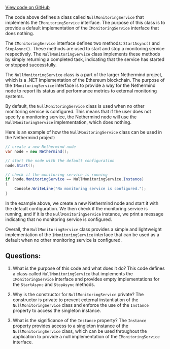 [View code on GitHub](https://github.com/NethermindEth/nethermind/src/Nethermind/Nethermind.Monitoring/NullMonitoringService.cs)

The code above defines a class called `NullMonitoringService` that implements the `IMonitoringService` interface. The purpose of this class is to provide a default implementation of the `IMonitoringService` interface that does nothing. 

The `IMonitoringService` interface defines two methods: `StartAsync()` and `StopAsync()`. These methods are used to start and stop a monitoring service respectively. The `NullMonitoringService` class implements these methods by simply returning a completed task, indicating that the service has started or stopped successfully. 

The `NullMonitoringService` class is a part of the larger Nethermind project, which is a .NET implementation of the Ethereum blockchain. The purpose of the `IMonitoringService` interface is to provide a way for the Nethermind node to report its status and performance metrics to external monitoring systems. 

By default, the `NullMonitoringService` class is used when no other monitoring service is configured. This means that if the user does not specify a monitoring service, the Nethermind node will use the `NullMonitoringService` implementation, which does nothing. 

Here is an example of how the `NullMonitoringService` class can be used in the Nethermind project:

```csharp
// create a new Nethermind node
var node = new Nethermind();

// start the node with the default configuration
node.Start();

// check if the monitoring service is running
if (node.MonitoringService == NullMonitoringService.Instance)
{
    Console.WriteLine("No monitoring service is configured.");
}
```

In the example above, we create a new Nethermind node and start it with the default configuration. We then check if the monitoring service is running, and if it is the `NullMonitoringService` instance, we print a message indicating that no monitoring service is configured. 

Overall, the `NullMonitoringService` class provides a simple and lightweight implementation of the `IMonitoringService` interface that can be used as a default when no other monitoring service is configured.
## Questions: 
 1. What is the purpose of this code and what does it do?
   This code defines a class called `NullMonitoringService` that implements the `IMonitoringService` interface and provides empty implementations for the `StartAsync` and `StopAsync` methods.

2. Why is the constructor for `NullMonitoringService` private?
   The constructor is private to prevent external instantiation of the `NullMonitoringService` class and enforce the use of the `Instance` property to access the singleton instance.

3. What is the significance of the `Instance` property?
   The `Instance` property provides access to a singleton instance of the `NullMonitoringService` class, which can be used throughout the application to provide a null implementation of the `IMonitoringService` interface.